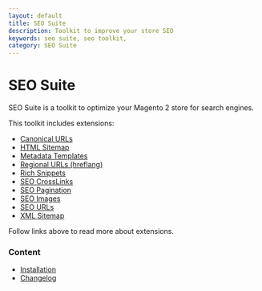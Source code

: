 ```yaml
---
layout: default
title: SEO Suite
description: Toolkit to improve your store SEO
keywords: seo suite, seo toolkit,
category: SEO Suite
---
```


# SEO Suite

SEO Suite is a toolkit to optimize your Magento 2 store for search engines.

This toolkit includes extensions:

 -  [Canonical URLs](../seo-canonical)
 -  [HTML Sitemap](../seo-html-sitemap)
 -  [Metadata Templates](../seo-templates)
 -  [Regional URLs (hreflang)](../hreflang)
 -  [Rich Snippets](../richsnippets)
 -  [SEO CrossLinks](../seo-cross-links)
 -  [SEO Pagination](../seo-pager)
 -  [SEO Images](../seo-images)
 -  [SEO URLs](../seo-urls)
 -  [XML Sitemap](../seo-xml-sitemap)

Follow links above to read more about extensions.

### Content

 -  [Installation](installation/)
 -  [Changelog](changelog/)